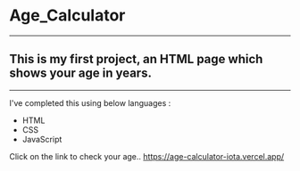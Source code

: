 # Age_Calculator
---
## This is my first project, an HTML page which shows your age in years.
---
I've completed this using below languages :
- HTML
- CSS
- JavaScript

Click on the link to check your age..
https://age-calculator-iota.vercel.app/
